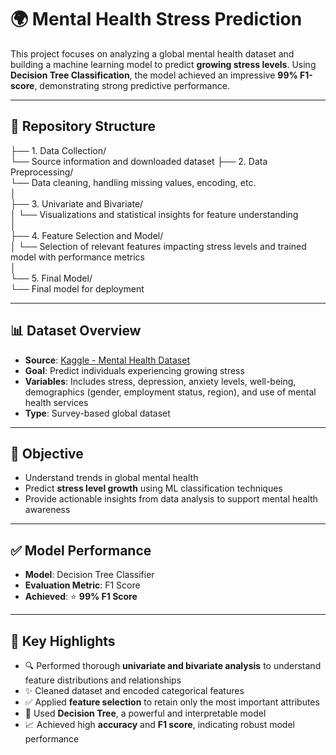 # 🌍 Mental Health Stress Prediction

This project focuses on analyzing a global mental health dataset and building a machine learning model to predict **growing stress levels**. Using **Decision Tree Classification**, the model achieved an impressive **99% F1-score**, demonstrating strong predictive performance.

---


## 📂 Repository Structure

├── 1. Data Collection/                                                                                                                                             
    └── Source information and downloaded dataset                                                                                                                   ├── 2. Data Preprocessing/                                                                                                                                          
    └── Data cleaning, handling missing values, encoding, etc.                                                                                                     
│                                                                                                                                                                   
├── 3. Univariate and Bivariate/                                                                                                                                    
│   └── Visualizations and statistical insights for feature understanding                                                                                           
│                                                                                                                                                                   
├── 4. Feature Selection and Model/                                                                                                                                 
│   └── Selection of relevant features impacting stress levels and trained model with performance metrics                                                           
│                                                                                                                                                                   
└── 5. Final Model/                                                                                                                                                
    └── Final model for deployment                                                                                                                                   

    

---

## 📊 Dataset Overview

- **Source**: [Kaggle - Mental Health Dataset](https://www.kaggle.com/datasets/divaniazzahra/mental-health-dataset)
- **Goal**: Predict individuals experiencing growing stress
- **Variables**: Includes stress, depression, anxiety levels, well-being, demographics (gender, employment status, region), and use of mental health services
- **Type**: Survey-based global dataset

---

## 🧠 Objective

- Understand trends in global mental health
- Predict **stress level growth** using ML classification techniques
- Provide actionable insights from data analysis to support mental health awareness

---

## ✅ Model Performance

- **Model**: Decision Tree Classifier  
- **Evaluation Metric**: F1 Score  
- **Achieved**: ⭐ **99% F1 Score**

---

## 📌 Key Highlights

- 🔍 Performed thorough **univariate and bivariate analysis** to understand feature distributions and relationships  
- ✨ Cleaned dataset and encoded categorical features  
- ✅ Applied **feature selection** to retain only the most important attributes  
- 🌳 Used **Decision Tree**, a powerful and interpretable model  
- 📈 Achieved high **accuracy** and **F1 score**, indicating robust model performance  

